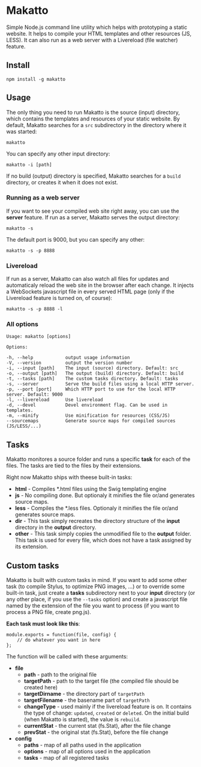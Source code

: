 # Makatto

Simple Node.js command line utility which helps with prototyping a static website. It helps to compile your HTML templates and other resources (JS, LESS). It can also run as a web server with a Livereload (file watcher) feature.

## Install

	npm install -g makatto

## Usage

The only thing you need to run Makatto is the source (input) directory, which contains the templates and resources of your static website. By default, Makatto searches for a `src` subdirectory in the directory where it was started:

	makatto

You can specify any other input directory:

	makatto -i [path]

If no build (output) directory is specified, Makatto searches for a `build` directory, or creates it when it does not exist.

### Running as a web server

If you want to see your compiled web site right away, you can use the **server** feature. If run as a server, Makatto serves the output directory:

	makatto -s

The default port is 9000, but you can specify any other:

	makatto -s -p 8888

### Livereload

If run as a server, Makatto can also watch all files for updates and automaticaly reload the web site in the browser after each change. It injects a WebSockets javascript file in every served HTML page (only if the Livereload feature is turned on, of course):

	makatto -s -p 8888 -l

### All options

	Usage: makatto [options]

	Options:

	-h, --help            output usage information
	-V, --version         output the version number
	-i, --input [path]    The input (source) directory. Default: src
	-o, --output [path]   The output (build) directory. Default: build
	-t, --tasks [path]    The custom tasks directory. Default: tasks
	-s, --server          Serve the build files using a local HTTP server.
	-p, --port [port]     Which HTTP port to use for the local HTTP server. Default: 9000
	-l, --livereload      Use livereload
	-d, --devel           Devel environment flag. Can be used in templates.
	-m, --minify          Use minification for resources (CSS/JS)
	--sourcemaps          Generate source maps for compiled sources (JS/LESS/...)

## Tasks

Makatto monitores a source folder and runs a specific **task** for each of the files. The tasks are tied to the files by their extensions.

Right now Makatto ships with theese built-in tasks:

* **html** - Compiles *.html files using the Swig templating engine
* **js** - No compiling done. But optionaly it minifies the file or/and generates source maps.
* **less** - Compiles the *.less files. Optionaly it minifies the file or/and generates source maps.
* **dir** - This task simply recreates the directory structure of the **input** directory in the **output** directory.
* **other** - This task simply copies the unmodified file to the **output** folder. This task is used for every file, which does not have a task assigned by its extension.

## Custom tasks

Makatto is built with custom tasks in mind. If you want to add some other task (to compile Stylus, to optimize PNG images, ...) or to override some built-in task, just create a **tasks** subdirectory next to your **input** directory (or any other place, if you use the `--tasks` option) and create a javascript file named by the extension of the file you want to process (if you want to process a PNG file, create png.js).

**Each task must look like this**:

	module.exports = function(file, config) {
		// do whatever you want in here
	};

The function will be called with these arguments:

* **file**
  * **path** - path to the original file
  * **targetPath** - path to the target file (the compiled file should be created here)
  * **targetDirname** - the directory part of `targetPath`
  * **targetFilename** - the basename part of `targetPath`
  * **changeType** - used mainly if the livereload feature is on. It contains the type of change: `updated`, `created` or `deleted`. On the initial build (when Makatto is started), the value is `rebuild`.
  * **currentStat** - the current stat (fs.Stat), after the file change
  * **prevStat** - the original stat (fs.Stat), before the file change
* **config**
  * **paths** - map of all paths used in the application
  * **options** - map of all options used in the application
  * **tasks** - map of all registered tasks
